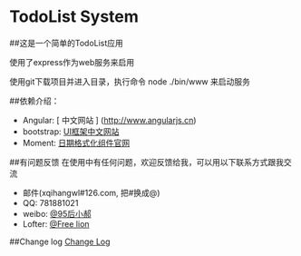 # TodoList System
 
##这是一个简单的TodoList应用
 
使用了express作为web服务来启用
 
使用git下载项目并进入目录，执行命令  node ./bin/www 来启动服务


##依赖介绍：

* Angular: [ 中文网站 ] (http://www.angularjs.cn)
* bootstrap: [ UI框架中文网站 ](http://www.bootcss.com)
* Moment: [ 日期格式化组件官网 ](http://momentjs.com)
 
##有问题反馈
在使用中有任何问题，欢迎反馈给我，可以用以下联系方式跟我交流
 
* 邮件(xqihangwl#126.com, 把#换成@)
* QQ: 781881021
* weibo: [@95后小郝](http://weibo.com/xqihang)
* Lofter: [@Free lion](http://photo.freelion.me)
 
 
##Change log
[Change Log](https://github.com/xqihang/todolist/blob/master/CHANGE.md)

